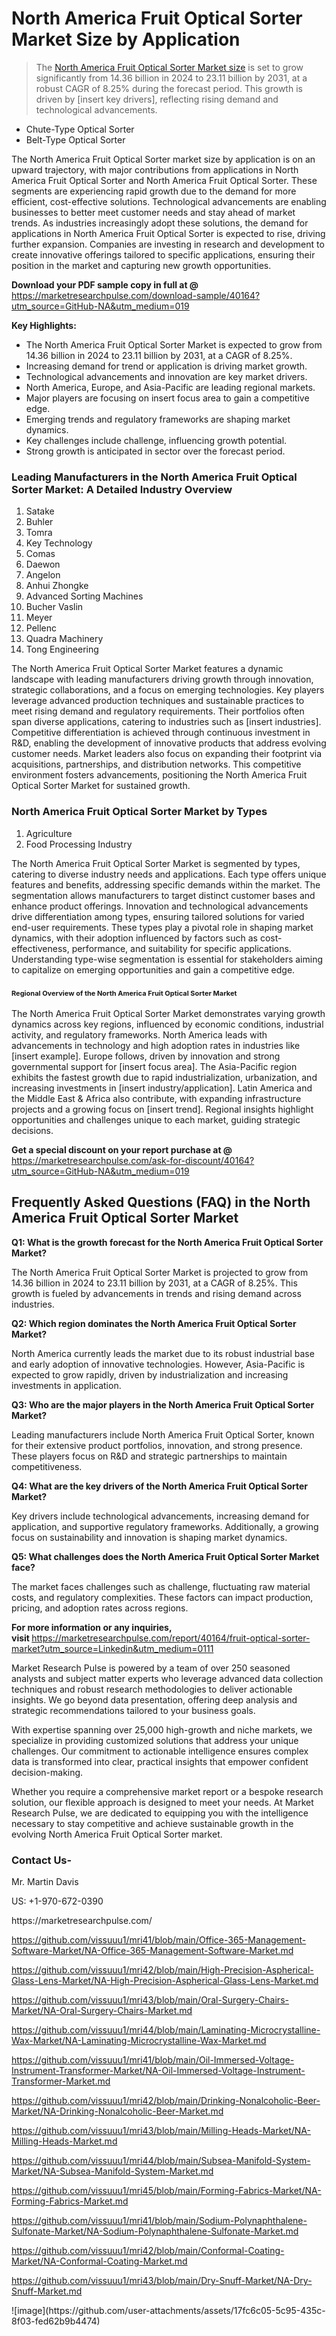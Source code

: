 <h1>North America Fruit Optical Sorter Market&nbsp;Size by Application</h1><blockquote><p>The <a href="https://marketresearchpulse.com/download-sample/40164?utm_source=GitHub-NA&amp;utm_medium=019">North America Fruit Optical Sorter Market size</a> is set to grow significantly from 14.36 billion in 2024 to 23.11 billion by 2031, at a robust CAGR of 8.25% during the forecast period. This growth is driven by [insert key drivers], reflecting rising demand and technological advancements.</p></blockquote><ul><li>Chute-Type Optical Sorter<li> Belt-Type Optical Sorter</li></ul><p>The North America Fruit Optical Sorter market size by application is on an upward trajectory, with major contributions from applications in North America Fruit Optical Sorter and North America Fruit Optical Sorter. These segments are experiencing rapid growth due to the demand for more efficient, cost-effective solutions. Technological advancements are enabling businesses to better meet customer needs and stay ahead of market trends. As industries increasingly adopt these solutions, the demand for applications in North America Fruit Optical Sorter is expected to rise, driving further expansion. Companies are investing in research and development to create innovative offerings tailored to specific applications, ensuring their position in the market and capturing new growth opportunities.</p><p><strong>Download your PDF sample copy in full at @ </strong><a href="https://marketresearchpulse.com/download-sample/40164?utm_source=GitHub-NA&amp;utm_medium=019">https://marketresearchpulse.com/download-sample/40164?utm_source=GitHub-NA&amp;utm_medium=019</a></p><p><strong>Key Highlights: </strong></p><ul><li>The North America Fruit Optical Sorter Market is expected to grow from 14.36 billion in 2024 to 23.11 billion by 2031, at a CAGR of 8.25%.</li><li>Increasing demand for trend or application is driving market growth.</li><li>Technological advancements and innovation are key market drivers.</li><li>North America, Europe, and Asia-Pacific are leading regional markets.</li><li>Major players are focusing on insert focus area to gain a competitive edge.</li><li>Emerging trends and regulatory frameworks are shaping market dynamics.</li><li>Key challenges include challenge, influencing growth potential.</li><li>Strong growth is anticipated in sector over the forecast period.</li></ul><h3>Leading Manufacturers in the North America Fruit Optical Sorter Market: A Detailed Industry Overview</h3><ol><li>Satake</li><li>Buhler</li><li>Tomra</li><li>Key Technology</li><li>Comas</li><li>Daewon</li><li>Angelon</li><li>Anhui Zhongke</li><li>Advanced Sorting Machines</li><li>Bucher Vaslin</li><li>Meyer</li><li>Pellenc</li><li>Quadra Machinery</li><li>Tong Engineering</li></ol><div class="flex max-w-full flex-col flex-grow"><div class="min-h-8 text-message flex w-full flex-col items-end gap-2 whitespace-normal break-words [.text-message+&amp;]:mt-5" dir="auto" data-message-author-role="assistant" data-message-id="fd8432e4-4910-450d-b182-61b7bfb0a01f" data-message-model-slug="gpt-4o"><div class="flex w-full flex-col gap-1 empty:hidden first:pt-[3px]"><div class="markdown prose w-full break-words dark:prose-invert light"><p>The North America Fruit Optical Sorter Market features a dynamic landscape with leading manufacturers driving growth through innovation, strategic collaborations, and a focus on emerging technologies. Key players leverage advanced production techniques and sustainable practices to meet rising demand and regulatory requirements. Their portfolios often span diverse applications, catering to industries such as [insert industries]. Competitive differentiation is achieved through continuous investment in R&amp;D, enabling the development of innovative products that address evolving customer needs. Market leaders also focus on expanding their footprint via acquisitions, partnerships, and distribution networks. This competitive environment fosters advancements, positioning the North America Fruit Optical Sorter Market for sustained growth.</p></div></div></div></div><h3>North America Fruit Optical Sorter Market by Types</h3><ol><li>Agriculture<li> Food Processing Industry</li></ol><div class="flex max-w-full flex-col flex-grow"><div class="min-h-8 text-message flex w-full flex-col items-end gap-2 whitespace-normal break-words [.text-message+&amp;]:mt-5" dir="auto" data-message-author-role="assistant" data-message-id="084470be-0bb7-4664-bddf-5156b4f41249" data-message-model-slug="gpt-4o-mini"><div class="flex w-full flex-col gap-1 empty:hidden first:pt-[3px]"><div class="markdown prose w-full break-words dark:prose-invert light"><p>The North America Fruit Optical Sorter Market is segmented by types, catering to diverse industry needs and applications. Each type offers unique features and benefits, addressing specific demands within the market. The segmentation allows manufacturers to target distinct customer bases and enhance product offerings. Innovation and technological advancements drive differentiation among types, ensuring tailored solutions for varied end-user requirements. These types play a pivotal role in shaping market dynamics, with their adoption influenced by factors such as cost-effectiveness, performance, and suitability for specific applications. Understanding type-wise segmentation is essential for stakeholders aiming to capitalize on emerging opportunities and gain a competitive edge.</p></div></div></div></div><h3><span style="font-size: 11px;">Regional Overview of the North America Fruit Optical Sorter Market</span></h3><div class="flex max-w-full flex-col flex-grow"><div class="min-h-8 text-message flex w-full flex-col items-end gap-2 whitespace-normal break-words [.text-message+&amp;]:mt-5" dir="auto" data-message-author-role="assistant" data-message-id="e9038762-ce64-4e30-91c9-9bd413514231" data-message-model-slug="gpt-4o-mini"><div class="flex w-full flex-col gap-1 empty:hidden first:pt-[3px]"><div class="markdown prose w-full break-words dark:prose-invert light"><p>The North America Fruit Optical Sorter Market demonstrates varying growth dynamics across key regions, influenced by economic conditions, industrial activity, and regulatory frameworks. North America leads with advancements in technology and high adoption rates in industries like [insert example]. Europe follows, driven by innovation and strong governmental support for [insert focus area]. The Asia-Pacific region exhibits the fastest growth due to rapid industrialization, urbanization, and increasing investments in [insert industry/application]. Latin America and the Middle East &amp; Africa also contribute, with expanding infrastructure projects and a growing focus on [insert trend]. Regional insights highlight opportunities and challenges unique to each market, guiding strategic decisions.</p></div></div></div></div><p><strong>Get a special discount on your report purchase at @ </strong><a href="https://marketresearchpulse.com/ask-for-discount/40164?utm_source=GitHub-NA&amp;utm_medium=019">https://marketresearchpulse.com/ask-for-discount/40164?utm_source=GitHub-NA&amp;utm_medium=019</a></p><h2>Frequently Asked Questions (FAQ) in the North America Fruit Optical Sorter Market</h2><p><strong>Q1: What is the growth forecast for the North America Fruit Optical Sorter Market?</strong></p><p>The North America Fruit Optical Sorter Market is projected to grow from 14.36 billion in 2024 to 23.11 billion by 2031, at a CAGR of 8.25%. This growth is fueled by advancements in trends and rising demand across industries.</p><p><strong>Q2: Which region dominates the North America Fruit Optical Sorter Market?</strong></p><p>North America currently leads the market due to its robust industrial base and early adoption of innovative technologies. However, Asia-Pacific is expected to grow rapidly, driven by industrialization and increasing investments in application.</p><p><strong>Q3: Who are the major players in the North America Fruit Optical Sorter Market?</strong></p><p>Leading manufacturers include North America Fruit Optical Sorter, known for their extensive product portfolios, innovation, and strong presence. These players focus on R&amp;D and strategic partnerships to maintain competitiveness.</p><p><strong>Q4: What are the key drivers of the North America Fruit Optical Sorter Market?</strong></p><p>Key drivers include technological advancements, increasing demand for application, and supportive regulatory frameworks. Additionally, a growing focus on sustainability and innovation is shaping market dynamics.</p><p><strong>Q5: What challenges does the North America Fruit Optical Sorter Market face?</strong></p><p>The market faces challenges such as challenge, fluctuating raw material costs, and regulatory complexities. These factors can impact production, pricing, and adoption rates across regions.</p><p><strong>For more information or any inquiries, visit&nbsp;</strong><a href="https://marketresearchpulse.com/report/40164/fruit-optical-sorter-market?utm_source=Linkedin&utm_medium=0111">https://marketresearchpulse.com/report/40164/fruit-optical-sorter-market?utm_source=Linkedin&utm_medium=0111</a></p><p>Market Research Pulse is powered by a team of over 250 seasoned analysts and subject matter experts who leverage advanced data collection techniques and robust research methodologies to deliver actionable insights. We go beyond data presentation, offering deep analysis and strategic recommendations tailored to your business goals.</p><p>With expertise spanning over 25,000 high-growth and niche markets, we specialize in providing customized solutions that address your unique challenges. Our commitment to actionable intelligence ensures complex data is transformed into clear, practical insights that empower confident decision-making.</p><p>Whether you require a comprehensive market report or a bespoke research solution, our flexible approach is designed to meet your needs. At Market Research Pulse, we are dedicated to equipping you with the intelligence necessary to stay competitive and achieve sustainable growth in the evolving North America Fruit Optical Sorter market.</p><h3><strong>Contact Us-</strong></h3><p>Mr. Martin Davis</p><p>US: +1-970-672-0390</p><p>https://marketresearchpulse.com/</p><p><a href="https://github.com/vissuuu1/mri41/blob/main/Office-365-Management-Software-Market/NA-Office-365-Management-Software-Market.md">https://github.com/vissuuu1/mri41/blob/main/Office-365-Management-Software-Market/NA-Office-365-Management-Software-Market.md</a></p><p><a href="https://github.com/vissuuu1/mri42/blob/main/High-Precision-Aspherical-Glass-Lens-Market/NA-High-Precision-Aspherical-Glass-Lens-Market.md">https://github.com/vissuuu1/mri42/blob/main/High-Precision-Aspherical-Glass-Lens-Market/NA-High-Precision-Aspherical-Glass-Lens-Market.md</a></p><p><a href="https://github.com/vissuuu1/mri43/blob/main/Oral-Surgery-Chairs-Market/NA-Oral-Surgery-Chairs-Market.md">https://github.com/vissuuu1/mri43/blob/main/Oral-Surgery-Chairs-Market/NA-Oral-Surgery-Chairs-Market.md</a></p><p><a href="https://github.com/vissuuu1/mri44/blob/main/Laminating-Microcrystalline-Wax-Market/NA-Laminating-Microcrystalline-Wax-Market.md">https://github.com/vissuuu1/mri44/blob/main/Laminating-Microcrystalline-Wax-Market/NA-Laminating-Microcrystalline-Wax-Market.md</a></p><p><a href="https://github.com/vissuuu1/mri41/blob/main/Oil-Immersed-Voltage-Instrument-Transformer-Market/NA-Oil-Immersed-Voltage-Instrument-Transformer-Market.md">https://github.com/vissuuu1/mri41/blob/main/Oil-Immersed-Voltage-Instrument-Transformer-Market/NA-Oil-Immersed-Voltage-Instrument-Transformer-Market.md</a></p><p><a href="https://github.com/vissuuu1/mri42/blob/main/Drinking-Nonalcoholic-Beer-Market/NA-Drinking-Nonalcoholic-Beer-Market.md">https://github.com/vissuuu1/mri42/blob/main/Drinking-Nonalcoholic-Beer-Market/NA-Drinking-Nonalcoholic-Beer-Market.md</a></p><p><a href="https://github.com/vissuuu1/mri43/blob/main/Milling-Heads-Market/NA-Milling-Heads-Market.md">https://github.com/vissuuu1/mri43/blob/main/Milling-Heads-Market/NA-Milling-Heads-Market.md</a></p><p><a href="https://github.com/vissuuu1/mri44/blob/main/Subsea-Manifold-System-Market/NA-Subsea-Manifold-System-Market.md">https://github.com/vissuuu1/mri44/blob/main/Subsea-Manifold-System-Market/NA-Subsea-Manifold-System-Market.md</a></p><p><a href="https://github.com/vissuuu1/mri45/blob/main/Forming-Fabrics-Market/NA-Forming-Fabrics-Market.md">https://github.com/vissuuu1/mri45/blob/main/Forming-Fabrics-Market/NA-Forming-Fabrics-Market.md</a></p><p><a href="https://github.com/vissuuu1/mri41/blob/main/Sodium-Polynaphthalene-Sulfonate-Market/NA-Sodium-Polynaphthalene-Sulfonate-Market.md">https://github.com/vissuuu1/mri41/blob/main/Sodium-Polynaphthalene-Sulfonate-Market/NA-Sodium-Polynaphthalene-Sulfonate-Market.md</a></p><p><a href="https://github.com/vissuuu1/mri42/blob/main/Conformal-Coating-Market/NA-Conformal-Coating-Market.md">https://github.com/vissuuu1/mri42/blob/main/Conformal-Coating-Market/NA-Conformal-Coating-Market.md</a></p><p><a href="https://github.com/vissuuu1/mri43/blob/main/Dry-Snuff-Market/NA-Dry-Snuff-Market.md">https://github.com/vissuuu1/mri43/blob/main/Dry-Snuff-Market/NA-Dry-Snuff-Market.md</a></p>
![image](https://github.com/user-attachments/assets/17fc6c05-5c95-435c-8f03-fed62b9b4474)
